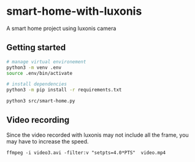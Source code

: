 # smart-home-with-luxonis
A smart home project using luxonis camera

## Getting started

```bash
# manage virtual environement
python3 -m venv .env
source .env/bin/activate

# install dependencies
python3 -m pip install -r requirements.txt

python3 src/smart-home.py
```

## Video recording

Since the video recorded with luxonis may not include all the frame, you may have to increase the speed.

```
ffmpeg -i video3.avi -filter:v "setpts=4.0*PTS"  video.mp4
```